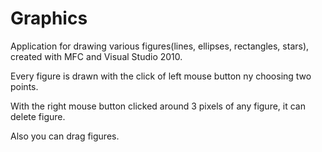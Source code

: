 Graphics
========
Application for drawing various figures(lines, ellipses, rectangles, stars), created with MFC and Visual Studio 2010.

Every figure is drawn with the click of left mouse button ny choosing two points.

With the right mouse button clicked around 3 pixels of any figure, it can delete figure.

Also you can drag figures.
